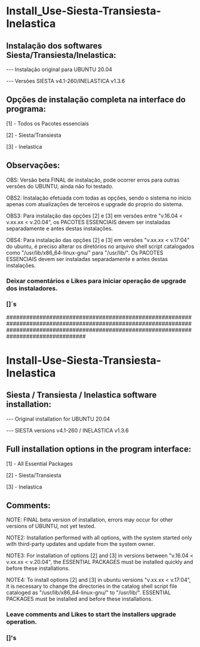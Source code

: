 # Install_Use-Siesta-Transiesta-Inelastica

## Instalação dos softwares Siesta/Transiesta/Inelastica:

--- Instalação original para UBUNTU 20.04

--- Versões SIESTA v4.1-260/INELASTICA v1.3.6

## Opções de instalação completa na interface do programa:
[1] - Todos os Pacotes essenciais

[2] - Siesta/Transiesta

[3] - Inelastica

## Observações:
OBS: Versão beta FINAL de instalação, pode ocorrer erros para outras versões do UBUNTU, ainda não foi testado.

OBS2: Instalação efetuada com todas as opções, sendo o sistema no inicio apenas com atualizações de terceiros e upgrade do proprio do sistema.

OBS3: Para instalação das opções [2] e [3] em versões entre "v.16.04 < v.xx.xx < v.20.04", os PACOTES ESSENCIAIS devem ser instaladas separadamente e antes destas instalações.

OBS4: Para instalação das opções [2] e [3] em versões "v.xx.xx < v.17:04" do ubuntu, é preciso alterar os diretórios no arquivo shell script catalogados como  "/usr/lib/x86_64-linux-gnu/" para "/usr/lib/". Os PACOTES ESSENCIAIS devem ser instaladas separadamente e antes destas instalações.


### Deixar comentários e Likes para iniciar operação de upgrade dos instaladores.

### []´s




################################################################################################################################################################################################
# Install-Use-Siesta-Transiesta-Inelastica

## Siesta / Transiesta / Inelastica software installation:

--- Original installation for UBUNTU 20.04

--- SIESTA versions v4.1-260 / INELASTICA v1.3.6

## Full installation options in the program interface:
[1] - All Essential Packages

[2] - Siesta/Transiesta

[3] - Inelastica

## Comments:
NOTE: FINAL beta version of installation, errors may occur for other versions of UBUNTU, not yet tested.

NOTE2: Installation performed with all options, with the system started only with third-party updates and update from the system owner.

NOTE3: For installation of options [2] and [3] in versions between "v.16.04 < v.xx.xx < v.20.04", the ESSENTIAL PACKAGES must be installed quickly and before these installations.

NOTE4: To install options [2] and [3] in ubuntu versions "v.xx.xx < v.17:04", it is necessary to change the directories in the catalog shell script file cataloged as "/usr/lib/x86_64-linux-gnu/" to "/usr/lib/". ESSENTIAL PACKAGES must be installed and before these installations.


### Leave comments and Likes to start the installers upgrade operation.

### []'s
